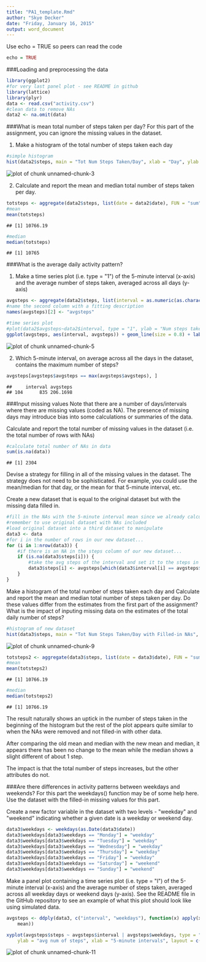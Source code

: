 ```yaml
---
title: "PA1_template.Rmd"
author: "Skye Decker"
date: "Friday, January 16, 2015"
output: word_document
---
```


  
Use echo = TRUE so peers can read the code  

```r
echo = TRUE
```

###Loading and preprocessing the data

```r
library(ggplot2)
#for very last panel plot - see README in github
library(lattice)
library(plyr)
data <- read.csv("activity.csv")
#clean data to remove NAs
data2 <- na.omit(data)
```

###What is mean total number of steps taken per day?
For this part of the assignment, you can ignore the missing values in the dataset.

1. Make a histogram of the total number of steps taken each day

```r
#simple histogram
hist(data2$steps, main = "Tot Num Steps Taken/Day", xlab = "Day", ylab = "Steps", col = "Red")
```

![plot of chunk unnamed-chunk-3](figure/unnamed-chunk-3-1.png) 

2. Calculate and report the mean and median total number of steps taken per day.

```r
totsteps <- aggregate(data2$steps, list(date = data2$date), FUN = "sum")$x
#mean
mean(totsteps)
```

```
## [1] 10766.19
```

```r
#median
median(totsteps)
```

```
## [1] 10765
```

###What is the average daily activity pattern?
1. Make a time series plot (i.e. type = "1") of the 5-minute interval (x-axis) and the average number of steps taken, averaged across all days (y-axis)

```r
avgsteps <- aggregate(data2$steps, list(interval = as.numeric(as.character(data2$interval))), FUN = "mean")
#name the second column with a fitting description
names(avgsteps)[2] <- "avgsteps"

#time series plot
#plot(data2$avgsteps~data2$interval, type = "1", ylab = "Num steps taken avg'd all days", xlab = "5-minute interval")
ggplot(avgsteps, aes(interval, avgsteps)) + geom_line(size = 0.8) + labs(title = "Average steps over 5-minute Intervals", x = "5-minute intervals", y = "Num steps taken avg'd all days")
```

![plot of chunk unnamed-chunk-5](figure/unnamed-chunk-5-1.png) 

2. Which 5-minute interval, on average across all the days in the dataset, contains the maximum number of steps?

```r
avgsteps[avgsteps$avgsteps == max(avgsteps$avgsteps), ]
```

```
##     interval avgsteps
## 104      835 206.1698
```

###Input missing values
Note that there are a number of days/intervals where there are missing values (coded as NA). The presence of missing days may introduce bias into some calculations or summaries of the data.

Calculate and report the total number of missing values in the dataset (i.e. the total number of rows with NAs)

```r
#calculate total number of NAs in data
sum(is.na(data))
```

```
## [1] 2304
```

Devise a strategy for filling in all of the missing values in the dataset. The strategy does not need to be sophisticated. For example, you could use the mean/median for that day, or the mean for that 5-minute interval, etc.

Create a new dataset that is equal to the original dataset but with the missing data filled in.

```r
#fill in the NAs with the 5-minute interval mean since we already calculated a part of it earlier
#remember to use original dataset with NAs included
#load original dataset into a third dataset to manipulate
data3 <- data
#for i in the number of rows in our new dataset...
for (i in 1:nrow(data3)) {
    #if there is an NA in the steps column of our new dataset...
    if (is.na(data3$steps[i])) {
        #take the avg steps of the interval and set it to the steps in new dataset
        data3$steps[i] <- avgsteps[which(data3$interval[i] == avgsteps$interval), ]$avgsteps
    }
}
```

Make a histogram of the total number of steps taken each day and Calculate and report the mean and median total number of steps taken per day. Do these values differ from the estimates from the first part of the assignment? What is the impact of inputing missing data on the estimates of the total daily number of steps?

```r
#histogram of new dataset
hist(data3$steps, main = "Tot Num Steps Taken/Day with Filled-in NAs", xlab = "Day", ylab = "Steps", col = "Red")
```

![plot of chunk unnamed-chunk-9](figure/unnamed-chunk-9-1.png) 

```r
totsteps2 <- aggregate(data3$steps, list(date = data3$date), FUN = "sum")$x
#mean
mean(totsteps2)
```

```
## [1] 10766.19
```

```r
#median
median(totsteps2)
```

```
## [1] 10766.19
```
The result naturally shows an uptick in the number of steps taken in the beginning of the histogram but the rest of the plot appears quite similar to when the NAs were removed and not filled-in with other data.

After comparing the old mean and median with the new mean and median, it appears there has been no change to the mean while the median shows a slight different of about 1 step.

The impact is that the total number of steps increases, but the other attributes do not.

###Are there differences in activity patterns between weekdays and weekends?
For this part the weekdays() function may be of some help here. Use the dataset with the filled-in missing values for this part.

Create a new factor variable in the dataset with two levels - "weekday" and "weekend" indicating whether a given date is a weekday or weekend day.

```r
data3$weekdays <- weekdays(as.Date(data3$date))
data3$weekdays[data3$weekdays == "Monday"] = "weekday"
data3$weekdays[data3$weekdays == "Tuesday"] = "weekday"
data3$weekdays[data3$weekdays == "Wednesday"] = "weekday"
data3$weekdays[data3$weekdays == "Thursday"] = "weekday"
data3$weekdays[data3$weekdays == "Friday"] = "weekday"
data3$weekdays[data3$weekdays == "Saturday"] = "weekend"
data3$weekdays[data3$weekdays == "Sunday"] = "weekend"
```

Make a panel plot containing a time series plot (i.e. type = "l") of the 5-minute interval (x-axis) and the average number of steps taken, averaged across all weekday days or weekend days (y-axis). See the README file in the GitHub repository to see an example of what this plot should look like using simulated data.

```r
avgsteps <- ddply(data3, c("interval", "weekdays"), function(x) apply(x[1], 2, 
    mean))

xyplot(avgsteps$steps ~ avgsteps$interval | avgsteps$weekdays, type = "l", 
    ylab = "avg num of steps", xlab = "5-minute intervals", layout = c(1, 2))
```

![plot of chunk unnamed-chunk-11](figure/unnamed-chunk-11-1.png) 

